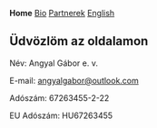 **Home** [Bio](./bio.html) [Partnerek](./partners.html) [English](./en.html)

## Üdvözlöm az oldalamon

Név: Angyal Gábor e. v.

E-mail: angyalgabor@outlook.com

Adószám: 67263455-2-22

EU Adószám: HU67263455
